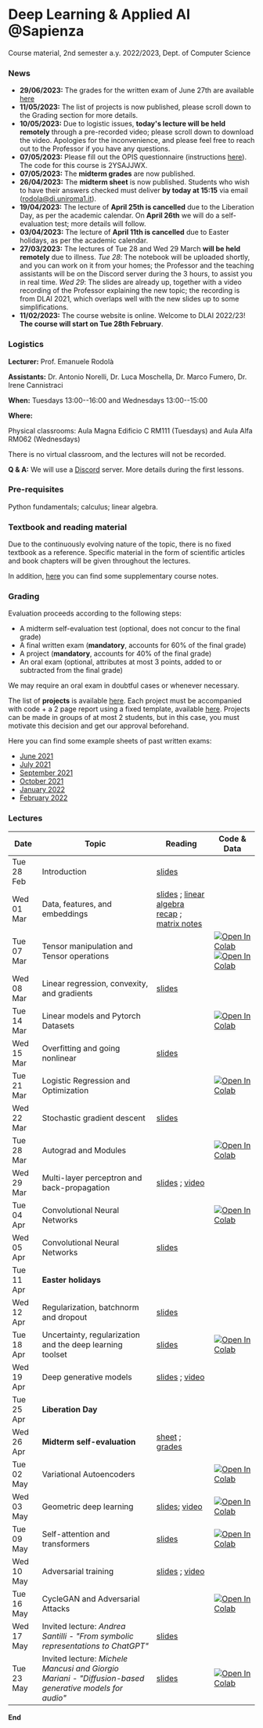 # Deep Learning & Applied AI @Sapienza

Course material, 2nd semester a.y. 2022/2023, Dept. of Computer Science

### News
- **29/06/2023:** The grades for the written exam of June 27th are available [here](https://github.com/erodola/DLAI-s2-2023/raw/main/June27-grades.pdf)
- **11/05/2023:** The list of projects is now published, please scroll down to the Grading section for more details.
- **10/05/2023:** Due to logistic issues, **today's lecture will be held remotely** through a pre-recorded video; please scroll down to download the video. Apologies for the inconvenience, and please feel free to reach out to the Professor if you have any questions.
- **07/05/2023:** Please fill out the OPIS questionnaire (instructions [here](https://www.uniroma1.it/sites/default/files/field_file_allegati/guided_path_to_access_student_s_opinions_questionnaire_2022_2023.pdf)). The code for this course is 2YSAJJWX.
- **07/05/2023:** The **midterm grades** are now published.
- **26/04/2023:** The **midterm sheet** is now published. Students who wish to have their answers checked must deliver **by today at 15:15** via email (rodola@di.uniroma1.it).
- **19/04/2023:** The lecture of **April 25th is cancelled** due to the Liberation Day, as per the academic calendar. On **April 26th** we will do a self-evaluation test; more details will follow.
- **03/04/2023:** The lecture of **April 11th is cancelled** due to Easter holidays, as per the academic calendar.
- **27/03/2023:** The lectures of Tue 28 and Wed 29 March **will be held remotely** due to illness. _Tue 28_: The notebook will be uploaded shortly, and you can work on it from your homes; the Professor and the teaching assistants will be on the Discord server during the 3 hours, to assist you in real time. _Wed 29_: The slides are already up, together with a video recording of the Professor explaining the new topic; the recording is from DLAI 2021, which overlaps well with the new slides up to some simplifications.
- **11/02/2023:** The course website is online. Welcome to DLAI 2022/23! **The course will start on Tue 28th February**.

### Logistics

**Lecturer:** Prof. Emanuele Rodolà

**Assistants:** Dr. Antonio Norelli, Dr. Luca Moschella, Dr. Marco Fumero, Dr. Irene Cannistraci

**When:** Tuesdays 13:00--16:00 and Wednesdays 13:00--15:00

**Where:**

Physical classrooms: Aula Magna Edificio C RM111 (Tuesdays) and Aula Alfa RM062 (Wednesdays)

There is no virtual classroom, and the lectures will not be recorded.

**Q & A:** We will use a [Discord](https://discord.com/) server. More details during the first lessons.

### Pre-requisites

Python fundamentals; calculus; linear algebra.

### Textbook and reading material

Due to the continuously evolving nature of the topic, there is no fixed textbook as a reference. Specific material in the form of scientific articles and book chapters will be given throughout the lectures.

In addition, [here](https://github.com/erodola/DLAI-s2-2022/raw/main/resources/Course_notes_Crisostomi.pdf) you can find some supplementary course notes.

### Grading

Evaluation proceeds according to the following steps:

- A midterm self-evaluation test (optional, does not concur to the final grade)
- A final written exam (**mandatory**, accounts for 60% of the final grade)
- A project (**mandatory**, accounts for 40% of the final grade)
- An oral exam (optional, attributes at most 3 points, added to or subtracted from the final grade)

We may require an oral exam in doubtful cases or whenever necessary.

The list of **projects** is available [here](https://github.com/erodola/DLAI-s2-2023/raw/main/ListOfProjects.pdf). Each project must be accompanied with code + a 2 page report using a fixed template, available [here](https://github.com/erodola/DLAI-s2-2023/raw/main/template.zip). Projects can be made in groups of at most 2 students, but in this case, you must motivate this decision and get our approval beforehand.

Here you can find some example sheets of past written exams:

- [June 2021](https://github.com/erodola/DLAI-s2-2021/raw/main/exams/June-2021.pdf)
- [July 2021](https://github.com/erodola/DLAI-s2-2021/raw/main/exams/July-2021.pdf)
- [September 2021](https://github.com/erodola/DLAI-s2-2021/raw/main/exams/September-2021.pdf)
- [October 2021](https://github.com/erodola/DLAI-s2-2021/raw/main/exams/October-2021.pdf)
- [January 2022](https://github.com/erodola/DLAI-s2-2022/raw/main/exams/Jan22.pdf)
- [February 2022](https://github.com/erodola/DLAI-s2-2022/raw/main/exams/Feb22.pdf)

### Lectures

**Date** | **Topic** | **Reading** | **Code & Data**
------------ | ------------- | ------------ | ------------
Tue 28 Feb | Introduction | [slides](https://github.com/erodola/DLAI-s2-2023/raw/main/01_intro/01-intro.pdf) |
Wed 01 Mar | Data, features, and embeddings | [slides](https://github.com/erodola/DLAI-s2-2023/raw/main/02_data/02-data.pdf) ; [linear algebra recap](https://github.com/erodola/DLAI-s2-2023/raw/main/02_data/03-linalg.pdf) ; [matrix notes](https://github.com/erodola/DLAI-s2-2023/raw/main/02_data/03b-matrix.pdf) |
Tue 07 Mar | Tensor manipulation and Tensor operations | | [![Open In Colab](https://colab.research.google.com/assets/colab-badge.svg)](https://colab.research.google.com/github/erodola/DLAI-s2-2023/blob/main/labs/01/01_Tensor_basics_2023.ipynb) [![Open In Colab](https://colab.research.google.com/assets/colab-badge.svg)](https://colab.research.google.com/github/erodola/DLAI-s2-2023/blob/main/labs/01/02_Tensor_operations_2023.ipynb)
Wed 08 Mar | Linear regression, convexity, and gradients | [slides](https://github.com/erodola/DLAI-s2-2023/raw/main/04_linear/04-linear.pdf) |
Tue 14 Mar | Linear models and Pytorch Datasets | | [![Open In Colab](https://colab.research.google.com/assets/colab-badge.svg)](https://colab.research.google.com/github/erodola/DLAI-s2-2023/blob/main/labs/03_Linear_models_and_Pytorch_Datasets_2023.ipynb)
Wed 15 Mar | Overfitting and going nonlinear | [slides](https://github.com/erodola/DLAI-s2-2023/raw/main/05_nonlinear/05-nonlinear.pdf) |
Tue 21 Mar | Logistic Regression and Optimization | | [![Open In Colab](https://colab.research.google.com/assets/colab-badge.svg)](https://colab.research.google.com/github/erodola/DLAI-s2-2023/blob/main/labs/04/4_Logistic_Regression_and_Optimization.ipynb)
Wed 22 Mar | Stochastic gradient descent | [slides](https://github.com/erodola/DLAI-s2-2023/raw/main/06_sgd/06-sgd.pdf) |
Tue 28 Mar |  Autograd and Modules | | [![Open In Colab](https://colab.research.google.com/assets/colab-badge.svg)](https://colab.research.google.com/github/erodola/DLAI-s2-2023/blob/main/labs/05/5_Autograd_and_Modules_2023.ipynb)
Wed 29 Mar | Multi-layer perceptron and back-propagation | [slides](https://github.com/erodola/DLAI-s2-2023/raw/main/07_mlp/07-mlp.pdf) ; [video](https://drive.google.com/file/d/1Eb25ov9i-Zx5DxHYYpckltSNpT6U8FDH/view?usp=sharing) |
Tue 04 Apr | Convolutional Neural Networks   |  | [![Open In Colab](https://colab.research.google.com/assets/colab-badge.svg)](https://colab.research.google.com/github/erodola/DLAI-s2-2023/blob/main/labs/06/6_Convolutional_Neural_Networks_2023.ipynb) |
Wed 05 Apr | Convolutional Neural Networks | [slides](https://github.com/erodola/DLAI-s2-2023/raw/main/08_cnn/08-cnn.pdf) |
Tue 11 Apr | **Easter holidays** |  |
Wed 12 Apr | Regularization, batchnorm and dropout | [slides](https://github.com/erodola/DLAI-s2-2023/raw/main/09_regular/09-regular.pdf) |
Tue 18 Apr | Uncertainty, regularization and the deep learning toolset | [slides](https://github.com/erodola/DLAI-s2-2022/raw/main/labs/07/ML%20Tooling%202022.pdf) | [![Open In Colab](https://colab.research.google.com/assets/colab-badge.svg)](https://colab.research.google.com/github/erodola/DLAI-s2-2023/blob/main/labs/07/7_Uncertainty,_regularization_and_the_deep_learning_toolset.ipynb) |
Wed 19 Apr | Deep generative models | [slides](https://github.com/erodola/DLAI-s2-2023/raw/main/10_generative/10-generative.pdf) ; [video](https://drive.google.com/file/d/1GCsGIEumWR0GMJ9OijYjwMhq61OFKTGh/view?usp=sharing) |
Tue 25 Apr | **Liberation Day** |  |
Wed 26 Apr | **Midterm self-evaluation** | [sheet](https://github.com/erodola/DLAI-s2-2023/raw/main/DLAI_Apr26_Midterm.pdf) ; [grades](https://github.com/erodola/DLAI-s2-2023/raw/main/DLAI_Apr26_Midterm-grades.pdf) |
Tue 02 May | Variational Autoencoders | | [![Open In Colab](https://colab.research.google.com/assets/colab-badge.svg)](https://colab.research.google.com/github/erodola/DLAI-s2-2023/blob/main/labs/08/8_Variational_Autoencoders_(VAEs).ipynb)  
Wed 03 May | Geometric deep learning | [slides](https://github.com/erodola/DLAI-s2-2023/raw/main/11_gdl/11-gdl.pdf); [video](https://youtu.be/w6Pw4MOzMuo) | [![Open In Colab](https://colab.research.google.com/assets/colab-badge.svg)](https://colab.research.google.com/github/erodola/DLAI-s2-2023/blob/main/labs/9_Geometric_deep_learning.ipynb) |
Tue 09 May | Self-attention and transformers | [slides](https://github.com/erodola/DLAI-s2-2023/raw/main/12_trans/12-trans.pdf) | [![Open In Colab](https://colab.research.google.com/assets/colab-badge.svg)](https://colab.research.google.com/github/erodola/DLAI-s2-2023/blob/main/labs/10/10_Transformers_2023.ipynb) |
Wed 10 May | Adversarial training | [slides](https://github.com/erodola/DLAI-s2-2023/raw/main/13_adversarial/13-adversarial.pdf) ; [video](https://drive.google.com/file/d/1GS7V_mUBsUkX4tvE9-b5EnudHBTTgr42/view?usp=share_link) |
Tue 16 May | CycleGAN and Adversarial Attacks  |  | [![Open In Colab](https://colab.research.google.com/assets/colab-badge.svg)](https://colab.research.google.com/github/erodola/DLAI-s2-2023/blob/main/labs/09/CycleGAN_and_Adversarial_Attacks.ipynb) |
Wed 17 May | Invited lecture: _Andrea Santilli - "From symbolic representations to ChatGPT"_ | [slides](https://github.com/erodola/DLAI-s2-2023/raw/main/chatgpt_slides.pdf) |
Tue 23 May | Invited lecture: _Michele Mancusi and Giorgio Mariani - "Diffusion-based generative models for audio"_ | [slides](https://docs.google.com/presentation/d/1RaWwmloam3UbN6mLZMwnDizQ9Y496bO5/edit?usp=sharing&ouid=112460708373464913621&rtpof=true&sd=true) | [![Open In Colab](https://colab.research.google.com/assets/colab-badge.svg)](https://colab.research.google.com/github/erodola/DLAI-s2-2023/blob/main/14_audio/presentation-DL-reduced.ipynb)

**End**
